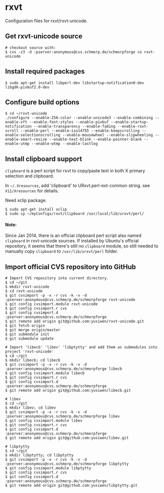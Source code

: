 rxvt
====

Configuration files for rxvt/rxvt-unicode.

## Get rxvt-unicode source

```
# checkout source with:
$ cvs -z3 -d :pserver:anonymous@cvs.schmorp.de/schmorpforge co rxvt-unicode
```

## Install required packages

```
$ sudo apt-get install libperl-dev libstartup-notification0-dev libgdk-pixbuf2.0-dev
```

## Configure build options

```
$ cd ~/rxvt-unicode
./configure --enable-256-color --enable-unicode3 --enable-combining --enable-xft --enable-font-styles --enable-pixbuf --enable-startup-notification --enable-transparency --enable-fading --enable-rxvt-scroll --enable-perl --enable-iso14755 --enable-keepscrolling --enable-selectionscrolling --enable-mousewheel --enable-slipwheeling --enable-smart-resize --enable-text-blink --enable-pointer-blank --enable-utmp --enable-wtmp --enable-lastlog
```

## Install clipboard support

  `clipboard` is a perl script for rxvt to copy/paste text in both X primary selection and clipboard.

  In `~/.Xresources`, add 'clipboard' to URxvt.perl-ext-common string. see `X11/Xresources` for details.

  Need xclip package.

```
$ sudo apt-get install xclip
$ sudo cp ~/myConfigs/rxvt/clipboard /usr/local/lib/urxvt/perl/
```

#### Note:

  Since Jan 2014, there is an official clipboard perl script also named `clipboard` in rxvt-unicode sources.
  If installed by Ubuntu's official repository, it seems that there's still no `clipboard` module, so still needed to manually copy `clipboard` to `/usr/lib/urxvt/perl` folder.

## Import official CVS repository into GitHub

```text
# Import CVS repository into current directory.
$ cd ~/git
$ mkdir rxvt-unicode
$ cd rxvt-unicode
$ git cvsimport -p -x -r cvs -k -v -d :pserver:anonymous@cvs.schmorp.de/schmorpforge rxvt-unicode
$ git config cvsimport.module rxvt-unicode
$ git config cvsimport.r cvs
$ git config cvsimport.d :pserver:anonymous@cvs.schmorp.de/schmorpforge
$ git remote add origin git@github.com:yusiwen/rxvt-unicode.git
$ git fetch origin
$ git merge origin/master
$ git submodule init
$ git submodule update

# Import 'libecb' 'libev' 'libptytty' and add them as submodules into project 'rxvt-unicode'
$ cd ~/git
$ mkdir libecb; cd libecb
$ git cvsimport -p -x -r cvs -k -v -d :pserver:anonymous@cvs.schmorp.de/schmorpforge libecb
$ git config cvsimport.module libecb
$ git config cvsimport.r cvs
$ git config cvsimport.d :pserver:anonymous@cvs.schmorp.de/schmorpforge
$ git remote add origin git@github.com:yusiwen/libecb.git

# libev
$ cd ~/git
$ mkdir libev; cd libev
$ git cvsimport -p -x -r cvs -k -v -d :pserver:anonymous@cvs.schmorp.de/schmorpforge libev
$ git config cvsimport.module libev
$ git config cvsimport.r cvs
$ git config cvsimport.d :pserver:anonymous@cvs.schmorp.de/schmorpforge
$ git remote add origin git@github.com:yusiwen/libev.git

# libptytty
$ cd ~/git
$ mkdir libptytty; cd libptytty
$ git cvsimport -p -x -r cvs -k -v -d :pserver:anonymous@cvs.schmorp.de/schmorpforge libptytty
$ git config cvsimport.module libptytty
$ git config cvsimport.r cvs
$ git config cvsimport.d :pserver:anonymous@cvs.schmorp.de/schmorpforge
$ git remote add origin git@github.com:yusiwen/libptytty.git
```
